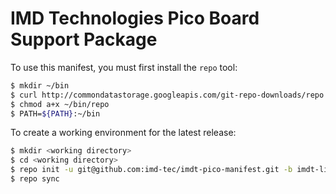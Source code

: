 # IMD Technologies Pico Board Support Package

To use this manifest, you must first install the `repo` tool:
```sh
$ mkdir ~/bin
$ curl http://commondatastorage.googleapis.com/git-repo-downloads/repo  > ~/bin/repo
$ chmod a+x ~/bin/repo
$ PATH=${PATH}:~/bin
```

To create a working environment for the latest release:
```sh
$ mkdir <working directory>
$ cd <working directory>
$ repo init -u git@github.com:imd-tec/imdt-pico-manifest.git -b imdt-linux-hardknott -m imdt-pico-bsp-v0.1.0.xml
$ repo sync
```